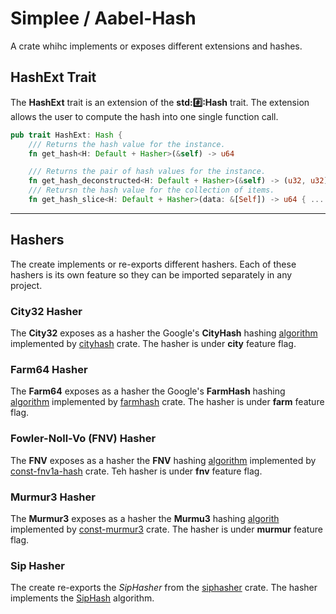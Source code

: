 # Simplee / Aabel-Hash
A crate whihc implements or exposes different extensions and hashes.

## HashExt Trait
The **HashExt** trait is an extension of the **std::hash::Hash** trait. The extension allows the user to compute the hash into one single function call.

```rust
pub trait HashExt: Hash {
    /// Returns the hash value for the instance.
    fn get_hash<H: Default + Hasher>(&self) -> u64

    /// Returns the pair of hash values for the instance.
    fn get_hash_deconstructed<H: Default + Hasher>(&self) -> (u32, u32)
    /// Retursn the hash value for the collection of items.
    fn get_hash_slice<H: Default + Hasher>(data: &[Self]) -> u64 { ... }
```

---

## Hashers
The create implements or re-exports different hashers. Each of these hashers is its own feature so they can be imported separately in any project.

### City32 Hasher
The **City32** exposes as a hasher the Google's **CityHash** hashing [algorithm](https://github.com/google/cityhash) implemented by [cityhash](https://docs.rs/cityhash/latest/cityhash/) crate. The hasher is under **city** feature flag.

### Farm64 Hasher
The **Farm64** exposes as a hasher the Google's **FarmHash** hashing [algorithm](https://github.com/google/farmhash) implemented by [farmhash](https://docs.rs/farmhash/latest/farmhash/) crate. The hasher is under **farm** feature flag.

### Fowler-Noll-Vo (FNV) Hasher
The **FNV** exposes as a hasher the **FNV** hashing [algorithm](https://en.wikipedia.org/wiki/Fowler%E2%80%93Noll%E2%80%93Vo_hash_function) implemented by [const-fnv1a-hash](https://docs.rs/const-fnv1a-hash/latest/const_fnv1a_hash/) crate. Teh hasher is under **fnv** feature flag.

### Murmur3 Hasher
The **Murmur3** exposes as a hasher the **Murmu3** hashing [algorith](https://en.wikipedia.org/wiki/MurmurHash) implemented by [const-murmur3](https://docs.rs/const-murmur3/latest/const_murmur3/) crate. The hasher is under **murmur** feature flag.

### Sip Hasher
The create re-exports the *SipHasher* from the [siphasher](https://docs.rs/siphasher/latest/siphasher/) crate. The hasher implements the [SipHash](https://en.wikipedia.org/wiki/SipHash) algorithm.
